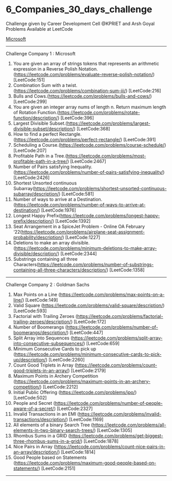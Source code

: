# 6_Companies_30_days_challenge

Challenge given by Career Development Cell @KPRIET and Arsh Goyal Problems Available at LeetCode

[Microsoft]()
***********************************************************************************************************************************************************************
Challenge Company 1 : Microsoft 
1.  You are given an array of strings tokens that represents an arithmetic expression in a Reverse Polish Notation.(https://leetcode.com/problems/evaluate-reverse-polish-notation/) [LeetCode:151]
2.	Combination Sum with a twist.(https://leetcode.com/problems/combination-sum-iii/) [LeetCode:216]
3.	Bulls and Cows.(https://leetcode.com/problems/bulls-and-cows/) [LeetCode:299]
4.	You are given an integer array nums of length n. Return maximum length of Rotation Function.(https://leetcode.com/problems/rotate-function/description/)  [LeetCode:396]
5.	Largest Divisible Subset.(https://leetcode.com/problems/largest-divisible-subset/description/) [LeetCode:368]
6.	How to find a perfect Rectangle.(https://leetcode.com/problems/perfect-rectangle/) [LeetCode:391]
7.	Scheduling a Course.(https://leetcode.com/problems/course-schedule/) [LeetCode:207]
8.	Profitable Path in a Tree.(https://leetcode.com/problems/most-profitable-path-in-a-tree/) [LeetCode:2467]
9.	Number of Pairs satisfying Inequality.(https://leetcode.com/problems/number-of-pairs-satisfying-inequality/) [LeetCode:2426]
10.	Shortest Unsorted continuous Subarray(https://leetcode.com/problems/shortest-unsorted-continuous-subarray/description/) [LeetCode:581]
11.	Number of ways to arrive at a Destination.(https://leetcode.com/problems/number-of-ways-to-arrive-at-destination/) [LeetCode:1976]
12.	Longest Happy Prefix(https://leetcode.com/problems/longest-happy-prefix/description/) [LeetCode:1392]
13.	Seat Arrangement in a SpiceJet Problem - Online OA February ‘22(https://leetcode.com/problems/airplane-seat-assignment-probability/description/) [LeetCode:1227]
14.	Deletions to make an array divisible.(https://leetcode.com/problems/minimum-deletions-to-make-array-divisible/description/) [LeetCode:2344]
15.	Substrings containing all three Characters(https://leetcode.com/problems/number-of-substrings-containing-all-three-characters/description/) [LeetCode:1358]
***********************************************************************************************************************************************************************
Challenge Company 2 : Goldman Sachs
1.	Max Points on a Line (https://leetcode.com/problems/max-points-on-a-line/) [LeetCode:149]
2.	Valid Square (https://leetcode.com/problems/valid-square/description/) [LeetCode:593]
3.	Factorial with Trailing Zeroes (https://leetcode.com/problems/factorial-trailing-zeroes/description/) [LeetCode:172]
4.	Number of Boomerangs (https://leetcode.com/problems/number-of-boomerangs/description/) [LeetCode:447]
5.	Split Array into Sequences (https://leetcode.com/problems/split-array-into-consecutive-subsequences/) [LeetCode:659]
6.	Minimum Consecutive Cards to pick up (https://leetcode.com/problems/minimum-consecutive-cards-to-pick-up/description/) [LeetCode:2260]
7.	Count Good Triplets in Array  (https://leetcode.com/problems/count-good-triplets-in-an-array/) [LeetCode:2179]
8.	Maximum Points in Archery Competition (https://leetcode.com/problems/maximum-points-in-an-archery-competition/) [LeetCode:2212]
9.	Initial Public Offering (https://leetcode.com/problems/ipo/) [LeetCode:502]
10.	People and Secret (https://leetcode.com/problems/number-of-people-aware-of-a-secret/) [LeetCode:2327]
11.	Invalid Transactions in an EMI (https://leetcode.com/problems/invalid-transactions/description/) [LeetCode:1169]
12.	All elements of a binary Search Tree (https://leetcode.com/problems/all-elements-in-two-binary-search-trees/) [LeetCode:1305]
13.	Rhombus Sums in a GRID (https://leetcode.com/problems/get-biggest-three-rhombus-sums-in-a-grid/) [LeetCode:1878]
14.	Nice Pairs in Array (https://leetcode.com/problems/count-nice-pairs-in-an-array/description/) [LeetCode:1814]
15.	Good People based on Statements (https://leetcode.com/problems/maximum-good-people-based-on-statements/) [LeetCode:2151]
***********************************************************************************************************************************************************************
